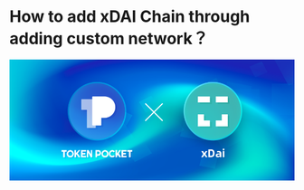 # How to add xDAI Chain through adding custom network？

![](../../.gitbook/assets/tpxxdai-kao-bei-.png)



